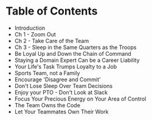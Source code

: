 # Table of Contents

* Introduction
* Ch 1 - Zoom Out
* Ch 2 - Take Care of the Team
* Ch 3 - Sleep in the Same Quarters as the Troops
* Be Loyal Up and Down the Chain of Command
* Staying a Domain Expert Can be a Career Liability
* Your Life's Task Trumps Loyalty to a Job
* Sports Team, not a Family
* Encourage 'Disagree and Commit'
* Don't Lose Sleep Over Team Decisions
* Enjoy your PTO - Don't Look at Slack
* Focus Your Precious Energy on Your Area of Control
* The Team Owns the Code
* Let Your Teammates Own Their Work

